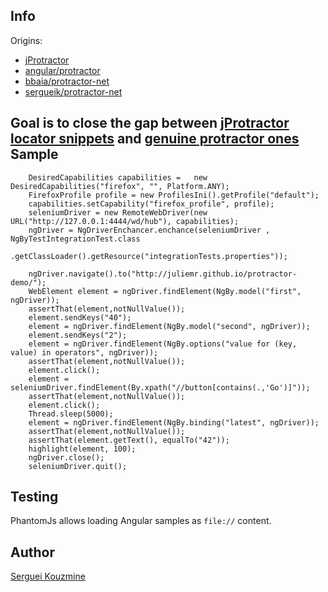 Info
----

Origins: 
  - [jProtractor](https://github.com/caarlos0/jProtractor)
  - [angular/protractor](https://github.com/angular/protractor) 
  - [bbaia/protractor-net](https://github.com/bbaia/protractor-net)
  - [sergueik/protractor-net](https://github.com/sergueik/powershell_selenium/tree/master/csharp/protractor-net)

Goal is to close the gap between [jProtractor locator snippets](https://github.com/sergueik/jProtractor/tree/master/src/main/resources) and [genuine protractor ones](https://github.com/angular/protractor/blob/master/lib/clientsidescripts.js)
Sample
------
```
    DesiredCapabilities capabilities =   new DesiredCapabilities("firefox", "", Platform.ANY);
    FirefoxProfile profile = new ProfilesIni().getProfile("default");
    capabilities.setCapability("firefox_profile", profile);
    seleniumDriver = new RemoteWebDriver(new URL("http://127.0.0.1:4444/wd/hub"), capabilities);
    ngDriver = NgDriverEnchancer.enchance(seleniumDriver , NgByTestIntegrationTest.class
                                .getClassLoader().getResource("integrationTests.properties"));

    ngDriver.navigate().to("http://juliemr.github.io/protractor-demo/");
    WebElement element = ngDriver.findElement(NgBy.model("first", ngDriver));
    assertThat(element,notNullValue());
    element.sendKeys("40");
    element = ngDriver.findElement(NgBy.model("second", ngDriver));
    element.sendKeys("2");
    element = ngDriver.findElement(NgBy.options("value for (key, value) in operators", ngDriver));
    assertThat(element,notNullValue());
    element.click();
    element = seleniumDriver.findElement(By.xpath("//button[contains(.,'Go')]"));
    assertThat(element,notNullValue());
    element.click();
    Thread.sleep(5000);
    element = ngDriver.findElement(NgBy.binding("latest", ngDriver)); 
    assertThat(element,notNullValue());
    assertThat(element.getText(), equalTo("42"));
    highlight(element, 100);
    ngDriver.close();
    seleniumDriver.quit();

```
Testing
-------
PhantomJs allows loading Angular samples as `file://` content.

Author
------
[Serguei Kouzmine](kouzmine_serguei@yahoo.com)
